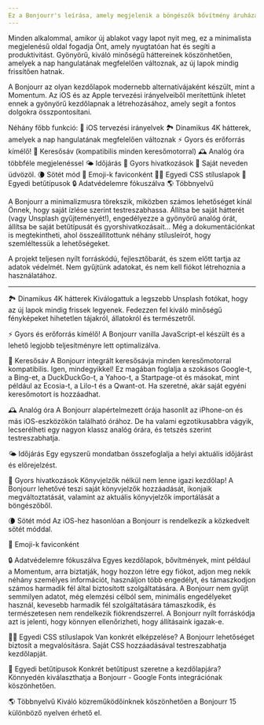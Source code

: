```yaml
---
Ez a Bonjourr's leírása, amely megjelenik a böngészők bővítmény áruházaiban.
---
```


Minden alkalommal, amikor új ablakot vagy lapot nyit meg, ez a minimalista megjelenésű oldal fogadja Önt, amely nyugtatóan hat és segíti a produktivitást. Gyönyörű, kiváló minőségű háttereinek köszönhetően, amelyek a nap hangulatának megfelelően változnak, az új lapok mindig frissítően hatnak.

A Bonjourr az olyan kezdőlapok modernebb alternatívájaként készült, mint a Momentum. Az iOS és az Apple tervezési irányelveiből merítettünk ihletet ennek a gyönyörű kezdőlapnak a létrehozásához, amely segít a fontos dolgokra összpontosítani.

Néhány főbb funkció:
🍏 iOS tervezési irányelvek
🏞 Dinamikus 4K hátterek, amelyek a nap hangulatának megfelelően változnak
⚡️ Gyors és erőforrás kímélő!
🔎 Keresősáv (kompatibilis minden keresőmotorral)
🕰 Analóg óra többféle megjelenéssel
🌤 Időjárás
🔗 Gyors hivatkozások
👋 Saját neveden üdvözöl.
🌘 Sötét mód
🥖 Emoji-k faviconként
🧑‍💻 Egyedi CSS stíluslapok
📝 Egyedi betűtípusok
🔒 Adatvédelemre fókuszálva
🌎 Többnyelvű

A Bonjourr a minimalizmusra törekszik, miközben számos lehetőséget kínál Önnek, hogy saját ízlése szerint testreszabhassa. Állítsa be saját hátterét (vagy Unsplash gyűjteményét!), engedélyezze a gyönyörű analóg órát, állítsa be saját betűtípusát és gyorshivatkozásait... Még a dokumentációnkat is megtekintheti, ahol összeállítottunk néhány stílusleírót, hogy szemléltessük a lehetőségeket.

A projekt teljesen nyílt forráskódú, fejlesztőbarát, és szem előtt tartja az adatok védelmét. Nem gyűjtünk adatokat, és nem kell fiókot létrehoznia a használatához.

---

🏞 Dinamikus 4K hátterek
Kiválogattuk a legszebb Unsplash fotókat, hogy az új lapok mindig frissek legyenek. Fedezzen fel kiváló minőségű fényképeket hihetetlen tájakról, állatokról és természetről.

⚡️ Gyors és erőforrás kímélő!
A Bonjourr vanilla JavaScript-el készült és a lehető legjobb teljesítményre lett optimalizálva.

🔎 Keresősáv
A Bonjourr integrált keresősávja minden keresőmotorral kompatibilis. Igen, mindegyikkel! Ez magában foglalja a szokásos Google-t, a Bing-et, a DuckDuckGo-t, a Yahoo-t, a Startpage-ot és másokat, mint például az Ecosia-t, a Lilo-t és a Qwant-ot. Ha szeretné, akár saját egyéni keresőmotort is hozzáadhat.

🕰 Analóg óra
A Bonjourr alapértelmezett órája hasonlít az iPhone-on és más iOS-eszközökön található órához. De ha valami egzotikusabbra vágyik, lecserélheti egy nagyon klassz analóg órára, és tetszés szerint testreszabhatja.

🌤 Időjárás
Egy egyszerű mondatban összefoglalja a helyi aktuális időjárást és előrejelzést.

🔗 Gyors hivatkozások
Könyvjelzők nélkül nem lenne igazi kezdőlap! A Bonjourr lehetővé teszi saját könyvjelzők hozzáadását, ikonjaik megváltoztatását, valamint az aktuális könyvjelzők importálását a böngészőből.

🌘 Sötét mód
Az iOS-hez hasonlóan a Bonjourr is rendelkezik a közkedvelt sötét móddal.

🥖 Emoji-k faviconként

🔒 Adatvédelemre fókuszálva
Egyes kezdőlapok, bővítmények, mint például a Momentum, arra biztatják, hogy hozzon létre egy fiókot, adjon meg nekik néhány személyes információt, használjon több engedélyt, és támaszkodjon számos harmadik fél által biztosított szolgáltatására. A Bonjourr nem gyűjt semmilyen adatot, még elemzési célból sem, minimális engedélyeket használ, kevesebb harmadik fél szolgáltatására támaszkodik, és természetesen nem rendelkezik fiókrendszerrel. A Bonjourr nyílt forráskódja azt is jelenti, hogy könnyen ellenőrizheti, hogy állításaink igazak-e.

🧑‍💻 Egyedi CSS stíluslapok
Van konkrét elképzelése? A Bonjourr lehetőséget biztosít a megvalósításra. Saját CSS hozzáadásával testreszabhatja kezdőlapját.

📝 Egyedi betűtípusok
Konkrét betűtípust szeretne a kezdőlapjára? Könnyedén kiválaszthatja a Bonjourr - Google Fonts integrációnak köszönhetően.

🌎 Többnyelvű
Kiváló közreműködőinknek köszönhetően a Bonjourr 15 különböző nyelven érhető el.
